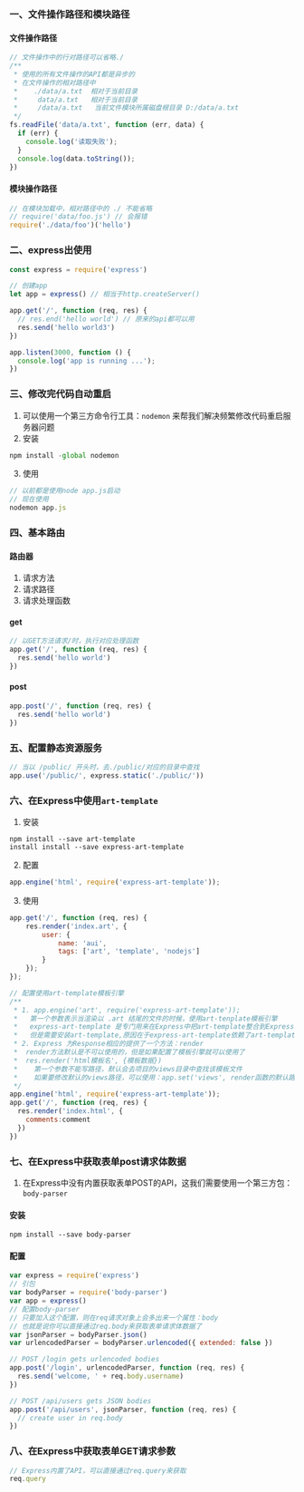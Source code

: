 ### 一、文件操作路径和模块路径
#### 文件操作路径
```javascript
// 文件操作中的行对路径可以省略./
/**
 * 使用的所有文件操作的API都是异步的
 * 在文件操作的相对路径中
 *    ./data/a.txt  相对于当前目录
 *     data/a.txt   相对于当前目录
 *     /data/a.txt   当前文件模块所属磁盘根目录 D:/data/a.txt
 */
fs.readFile('data/a.txt', function (err, data) {
  if (err) {
    console.log('读取失败');
  }
  console.log(data.toString());
})  
```
#### 模块操作路径
```javascript
// 在模块加载中，相对路径中的 ./ 不能省略
// require('data/foo.js') // 会报错
require('./data/foo')('hello')
```
### 二、express出使用
```javascript
const express = require('express')

// 创建app
let app = express() // 相当于http.createServer()

app.get('/', function (req, res) {
  // res.end('hello world') // 原来的api都可以用
  res.send('hello world3')
})

app.listen(3000, function () {
  console.log('app is running ...');
})

```
### 三、修改完代码自动重启
1. 可以使用一个第三方命令行工具：`nodemon` 来帮我们解决频繁修改代码重启服务器问题
2. 安装
```javascript
npm install -global nodemon 
```
3. 使用
```javascript
// 以前都是使用node app.js启动
// 现在使用
nodemon app.js
```
### 四、基本路由
#### 路由器
1. 请求方法
2. 请求路径
3. 请求处理函数
#### get
```javascript
// 以GET方法请求/时，执行对应处理函数
app.get('/', function (req, res) {
  res.send('hello world')
})
```
#### post
```javascript
app.post('/', function (req, res) {
  res.send('hello world')
})
```
### 五、配置静态资源服务
```javascript
// 当以 /public/ 开头时，去./public/对应的目录中查找
app.use('/public/', express.static('./public/'))
```
### 六、在Express中使用`art-template`
1. 安装
```shell
npm install --save art-template
install install --save express-art-template
```
2. 配置
```javascript
app.engine('html', require('express-art-template'));
```
3. 使用
```javascript
app.get('/', function (req, res) {
    res.render('index.art', {
        user: {
            name: 'aui',
            tags: ['art', 'template', 'nodejs']
        }
    });
});
```
```javascript
// 配置使用art-template模板引擎
/**
 * 1. app.engine('art', require('express-art-template'));
 *   第一个参数表示当渲染以 .art 结尾的文件的时候，使用art-tenplate模板引擎
 *   express-art-template 是专门用来在Express中把art-template整合到Express中的，虽然不需要单独加载art-template,
 *   但是需要安装art-template,原因在于express-art-template依赖了art-template
 * 2. Express 为Response相应的提供了一个方法：render
 *  render方法默认是不可以使用的，但是如果配置了模板引擎就可以使用了
 *  res.render('html模板名', {模板数据})
 *    第一个参数不能写路径，默认会去项目的views目录中查找该模板文件
 *    如果要修改默认的views路径，可以使用：app.set('views', render函数的默认路径)
 */
app.engine('html', require('express-art-template'));
app.get('/', function (req, res) {
  res.render('index.html', {
    comments:comment
  })
})
```
### 七、在Express中获取表单post请求体数据
1. 在Express中没有内置获取表单POST的API，这我们需要使用一个第三方包：`body-parser`
#### 安装
```shell
npm install --save body-parser
```
#### 配置
```javascript
var express = require('express')
// 引包
var bodyParser = require('body-parser')
var app = express()
// 配置body-parser
// 只要加入这个配置，则在req请求对象上会多出来一个属性：body
// 也就是说你可以直接通过req.body来获取表单请求体数据了
var jsonParser = bodyParser.json()
var urlencodedParser = bodyParser.urlencoded({ extended: false })

// POST /login gets urlencoded bodies
app.post('/login', urlencodedParser, function (req, res) {
  res.send('welcome, ' + req.body.username)
})

// POST /api/users gets JSON bodies
app.post('/api/users', jsonParser, function (req, res) {
  // create user in req.body
})
```
### 八、在Express中获取表单GET请求参数
```javascript
// Express内置了API，可以直接通过req.query来获取
req.query
```

